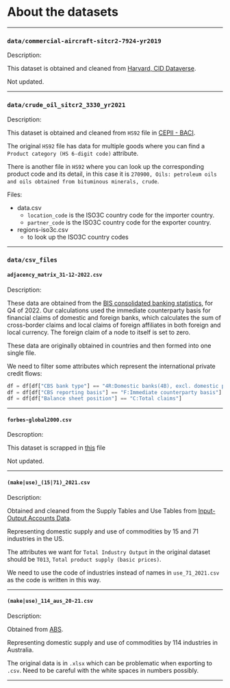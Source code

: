 # About the datasets

---

### `data/commercial-aircraft-sitcr2-7924-yr2019`

Description:

This dataset is obtained and cleaned from [Harvard, CID Dataverse](https://dataverse.harvard.edu/dataverse/atlas).

Not updated.

---

### `data/crude_oil_sitcr2_3330_yr2021`

Description:

This dataset is obtained and cleaned from `HS92` file in [CEPII - BACI](http://www.cepii.fr/CEPII/en/bdd_modele/bdd_modele_item.asp?id=37).

The original `HS92` file has data for multiple goods where you can find a `Product category (HS 6-digit code)` attribute.

There is another file in `HS92` where you can look up the corresponding product code and its detail, in this case it is `270900, Oils: petroleum oils and oils obtained from bituminous minerals, crude`.

Files:

* data.csv
  * `location_code` is the ISO3C country code for the importer country.
  * `partner_code` is the ISO3C country code for the exporter country.
* regions-iso3c.csv
  * to look up the ISO3C country codes

---

### `data/csv_files`

#### `adjacency_matrix_31-12-2022.csv`

Description:

These data are obtained from the [BIS consolidated banking statistics](https://www.bis.org/statistics/consstats.htm), for Q4 of 2022. Our calculations used the immediate counterparty basis for financial claims of domestic and foreign banks, which calculates the sum of cross-border claims and local claims of foreign affiliates in both foreign and local currency. The foreign claim of a node to itself is set to zero.

These data are originally obtained in countries and then formed into one single file.

We need to filter some attributes which represent the international private credit flows:

``` python
df = df[df["CBS bank type"] == "4R:Domestic banks(4B), excl. domestic positions"]
df = df[df["CBS reporting basis"] == "F:Immediate counterparty basis"]
df = df[df["Balance sheet position"] == "C:Total claims"]
```
---

#### `forbes-global2000.csv`

Descroption:

This dataset is scrapped in [this](https://github.com/QuantEcon/high_dim_data/blob/main/cross_section/webscrape_forbes.ipynb) file

Not updated.

---

#### `(make|use)_(15|71)_2021.csv`

Description:

Obtained and cleaned from the Supply Tables and Use Tables from [Input-Output Accounts Data](https://www.bea.gov/industry/input-output-accounts-data).

Representing domestic supply and use of commodities by 15 and 71 industries in the US.

The attributes we want for `Total Industry Output` in the original dataset should be `T013`, `Total product supply (basic prices)`.

We need to use the code of industries instead of names in `use_71_2021.csv` as the code is written in this way.

---

#### `(make|use)_114_aus_20-21.csv`

Description:

Obtained from [ABS](https://www.abs.gov.au/statistics/economy/national-accounts/australian-national-accounts-input-output-tables/latest-release).

Representing domestic supply and use of commodities by 114 industries in Australia.

The original data is in `.xlsx` which can be problematic when exporting to `.csv`. Need to be careful with the white spaces in numbers possibly.

---
